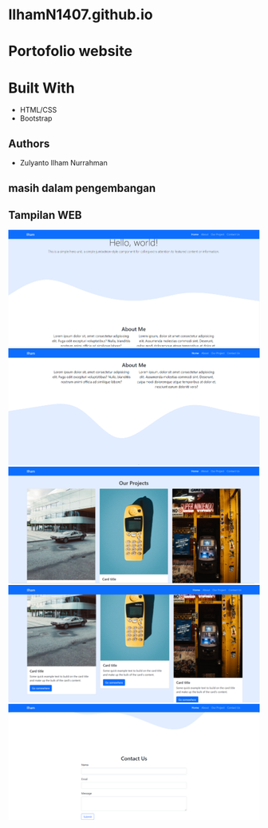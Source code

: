 # IlhamN1407.github.io
# Portofolio website
# Built With

- HTML/CSS
- Bootstrap

## Authors

- Zulyanto Ilham Nurrahman

## masih dalam pengembangan

## Tampilan WEB
![](/Assets/Capture.png)
![](/Assets/Capture1.png)
![](/Assets/Capture2.png)
![](/Assets/Capture3.png)
![](/Assets/Capture4.png)
